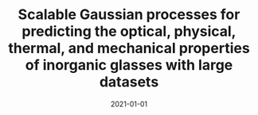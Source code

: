 ---
title: "Scalable Gaussian processes for predicting the optical, physical, thermal, and mechanical properties of inorganic glasses with large datasets"
collection: publications
permalink: /publication/2021-scalable-gaussian-processes-for-predicting-the-optical-physical-thermal-and-mechanical-properties-of-inorganic-glasses-with-large-datasets
authors: Bishnoi, Suresh; Ravinder, R; Grover, Hargun Singh; Kodamana, Hariprasad; Krishnan, NM Anoop; 
date: 2021-01-01
venue: 'Materials Advances, Royal Society of Chemistry'
---